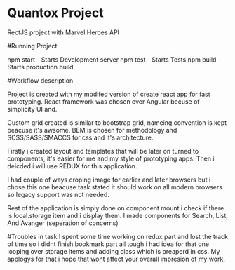 # Quantox Project
RectJS project with Marvel Heroes API



#Running Project

npm start - Starts Development server 
npm test - Starts Tests
npm build - Starts production build



#Workflow description

Project is created with my modifed version of create react app for fast prototyping. 
React framework was chosen over Angular becuse of simplicity UI and. 

Custom grid created is similar to bootstrap grid, nameing convention is kept beacuse it's awsome.
BEM is chosen for methodology and SCSS/SASS/SMACCS for css and it's architecture.

Firstly i created layout and templates that will be later on turned to components, it's easier for me and
my style of prototyping apps. Then i deicded i will use REDUX for this application.

I had couple of ways croping image for earlier and later browsers but i chose this one beacuse task stated it should work 
on all modern browsers so legacy support was not needed.

Rest of the application is simply done on component mount i check if there is local.storage item and i display them. I made components for 
Search, List, And Avanger (seperation of concerns)






#Troubles in task
I spent some time working on redux part and lost the track of time so i didnt finish bookmark part all tough i had idea for that one 
looping over storage items and adding class which is preaperd in css. My apologys for that i hope that wont affect your overall impresion of my work.
